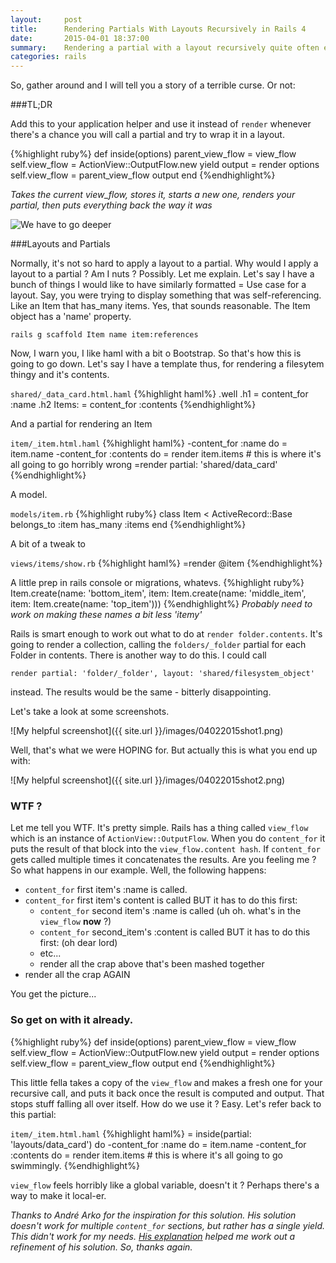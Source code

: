```yaml
---
layout:     post
title:      Rendering Partials With Layouts Recursively in Rails 4
date:       2015-04-01 18:37:00
summary:    Rendering a partial with a layout recursively quite often ends in tears.
categories: rails
---
```

So, gather around and I will tell you a story of a terrible curse. Or not:

###TL;DR

Add this to your application helper and use it instead of `render` whenever there's a chance you will call a partial and try to wrap it in a layout.

{%highlight ruby%}
  def inside(options)
    parent_view_flow = view_flow
    self.view_flow = ActionView::OutputFlow.new
    yield
    output = render options
    self.view_flow = parent_view_flow
    output
  end
{%endhighlight%}

*Takes the current view_flow, stores it, starts a new one, renders your partial, then puts everything back the way it was*

![We have to go deeper](http://s2.quickmeme.com/img/e7/e7633bedf897bb24ce668ac9c5df6bf88a58ff7e114d27606a756f4c4888a3f1.jpg) 

###Layouts and Partials

Normally, it's not so hard to apply a layout to a partial. Why would I apply a layout to a partial ? Am I nuts ? Possibly. Let me explain. Let's say I have a bunch of things I would like to have similarly formatted = Use case for a layout. Say, you were trying to display something that was self-referencing. Like an Item that has_many items. Yes, that sounds reasonable. The Item object has a 'name' property. 

```
rails g scaffold Item name item:references
```

Now, I warn you, I like haml with a bit o Bootstrap. So that's how this is going to go down. Let's say I have a template thus, for rendering a filesytem thingy and it's contents.

`shared/_data_card.html.haml`
{%highlight haml%}
.well
  .h1
    = content_for :name
  .h2
    Items:
    = content_for :contents
{%endhighlight%}

And a partial for rendering an Item

`item/_item.html.haml`
{%highlight haml%}
-content_for :name do
  = item.name
-content_for :contents do
  = render item.items # this is where it's all going to go horribly wrong
=render partial: 'shared/data_card'
{%endhighlight%}

A model.

`models/item.rb`
{%highlight ruby%}
class Item < ActiveRecord::Base
  belongs_to :item
  has_many :items
end
{%endhighlight%}

A bit of a tweak to 

`views/items/show.rb`
{%highlight haml%}
=render @item
{%endhighlight%}

A little prep in rails console or migrations, whatevs.
{%highlight ruby%}
Item.create(name: 'bottom_item', item: Item.create(name: 'middle_item', item: Item.create(name: 'top_item')))
{%endhighlight%}
*Probably need to work on making these names a bit less 'itemy'*

Rails is smart enough to work out what to do at `render folder.contents`. It's going to render a collection, calling the `folders/_folder` partial for each Folder in contents. There is another way to do this. I could call 

```
render partial: 'folder/_folder', layout: 'shared/filesystem_object'
``` 

instead. The results would be the same - bitterly disappointing.

Let's take a look at some screenshots.

![My helpful screenshot]({{ site.url }}/images/04022015shot1.png)

Well, that's what we were HOPING for. But actually this is what you end up with:

![My helpful screenshot]({{ site.url }}/images/04022015shot2.png)

### WTF ?

Let me tell you WTF. It's pretty simple. Rails has a thing called `view_flow` which is an instance of `ActionView::OutputFlow`. When you do `content_for` it puts the result of that block into the `view_flow.content hash`. If `content_for` gets called multiple times it concatenates the results. Are you feeling me ? So what happens in our example. Well, the following happens:

* `content_for` first item's :name is called.
* `content_for` first item's content is called BUT it has to do this first:
  * `content_for` second item's :name is called (uh oh. what's in the `view_flow` **now** ?)
  * `content_for` second_item's :content is called BUT it has to do this first: (oh dear lord)
  * etc...
  * render all the crap above that's been mashed together 
* render all the crap AGAIN

You get the picture...

### So get on with it already.

{%highlight ruby%}
  def inside(options)
    parent_view_flow = view_flow
    self.view_flow = ActionView::OutputFlow.new
    yield
    output = render options
    self.view_flow = parent_view_flow
    output
  end
{%endhighlight%}

This little fella takes a copy of the `view_flow` and makes a fresh one for your recursive call, and puts it back once the result is computed and output. That stops stuff falling all over itself. How do we use it ? Easy. Let's refer back to this partial:

`item/_item.html.haml`
{%highlight haml%}
= inside(partial: 'layouts/data_card') do
  -content_for :name do
    = item.name
  -content_for :contents do
    = render item.items # this is where it's all going to go swimmingly.
{%endhighlight%}

`view_flow` feels horribly like a global variable, doesn't it ? Perhaps there's a way to make it local-er.

*Thanks to André Arko for the inspiration for this solution. His solution doesn't work for multiple `content_for` sections, but rather has a single yield. This didn't work for my needs. [His explanation][1] helped me work out a refinement of his solution. So, thanks again.*

[1]:http://andre.arko.net/2013/02/02/nested-layouts-on-rails--31/


